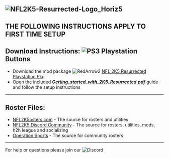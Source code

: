 ## ![NFL2K5-Resurrected-Logo_Horiz5](https://user-images.githubusercontent.com/69597675/125652934-6b21a6c3-e700-4709-8e10-01deb62d37f7.png)
**THE FOLLOWING INSTRUCTIONS APPLY TO FIRST TIME SETUP**
---------
## Download Instructions: ![PS3](https://user-images.githubusercontent.com/69597675/125670845-094394b0-7d78-43d7-9b1f-d2d2fc33549f.png) Playstation Buttons
* Download the mod package ![RedArrow2](https://user-images.githubusercontent.com/69597675/125669440-bcf4c873-527c-4524-9426-9488c71fbbde.png)
 [NFL 2K5 Resurrected Playstation Pkg](https://drive.google.com/file/d/1ZMlv2WWzi9xuWeO6A5Ky48MdFc-n3nhE/view?usp=sharing)
* Open the included [***Getting_started_with_2K5_Resurrected.pdf***](PCSX2/notes/Getting_started_with_2K5_Resurrected.pdf) guide and follow the setup instructions
---------
## Roster Files:
* [NFL2K5osters.com](http://nfl2k5rosters.com/) - The source for rosters and utilities
* [NFL2K5 Discord Community](https://discord.gg/sBVXzYb) - The source for rosters, utilities, mods, h2h league and socializing
* [Operation Sports](https://forums.operationsports.com/forums/espn-nfl-2k5-rosters/) - The source for community rosters
---------
For help or questions please join our ![Discord](https://user-images.githubusercontent.com/69597675/124640725-d1e88980-de5b-11eb-926d-ec5f55b19a62.png)
